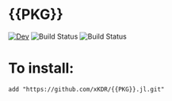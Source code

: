# {{PKG}}

[![Dev](https://img.shields.io/badge/docs-dev-blue.svg)](https://xKDR.github.io/{{PKG}}.jl/dev)
![Build Status](https://github.com/xKDR/{{PKG}}.jl/actions/workflows/ci.yml/badge.svg)
![Build Status](https://github.com/xKDR/{{PKG}}.jl/actions/workflows/documentation.yml/badge.svg)
# To install:

    add "https://github.com/xKDR/{{PKG}}.jl.git"